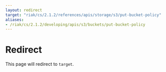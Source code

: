 ```yaml
---
layout: redirect
target: "riak/cs/2.1.2/references/apis/storage/s3/put-bucket-policy"
aliases:
- /riak/cs/2.1.2/developing/apis/s3/buckets/put-bucket-policy
---
```


# Redirect

This page will redirect to `target`.
